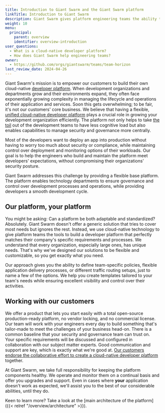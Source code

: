 ```yaml
---
title: Introduction to Giant Swarm and the Giant Swarm platform
linkTitle: Introduction to Giant Swarm
description: Giant Swarm gives platform engineering teams the ability to build cloud-native developer platforms and operate them without much hassle.
weight: 10
menu:
  principal:
    parent: overview
    identifier: overview-introduction
user_questions:
  - What is a cloud-native developer platform?
  - How does Giant Swarm help engineering teams?
owner:
  - https://github.com/orgs/giantswarm/teams/team-horizon
last_review_date: 2024-04-26
---
```


Giant Swarm's mission is to empower our customers to build their own cloud-native [developer platform](https://tag-app-delivery.cncf.io/whitepapers/platforms/#what-is-a-platform). When development organizations and departments grow and their environments expand, they often face exponentially growing complexity in managing the lifecycle and operations of their application and services. Soon this gets overwhelming; to be fair, it's not our customers' core business. We believe that having a flexible, [unified cloud-native developer platform](https://tag-app-delivery.cncf.io/whitepapers/platforms/#why-platforms) plays a crucial role in growing your development organization efficiently. The platform not only helps to take [the toil](https://sre.google/sre-book/eliminating-toil/) out of the development teams to have less cognitive load but also enables capabilities to manage security and governance more centrally.

Most of the developers want to deploy an app into production without having to worry too much about security or compliance, while maintaining control over deployment and monitoring options of their workloads. Our goal is to help the engineers who build and maintain the platform meet developers' expectations, without compromising their organizations' security posture.

Giant Swarm addresses this challenge by providing a flexible base platform. The platform enables technology departments to ensure governance and control over development processes and operations, while providing developers a smooth development cycle.

## Our platform, your platform

You might be asking: Can a platform be both adaptable and standardized? Absolutely. Giant Swarm doesn't offer a generic solution that tries to cover most needs but ignores the rest. Instead, we use cloud-native technology to give platform teams the tools to build a developer platform that perfectly matches their company's specific requirements and processes. We understand that every organization, especially large ones, has unique needs. That's why we've designed our solutions to be flexible and customizable, so you get exactly what you need.

Our approach gives you the ability to define team-specific policies, flexible application delivery processes, or different traffic routing setups, just to name a few of the options. We help you create templates tailored to your team's needs while ensuring excellent visibility and control over their activities.

## Working with our customers

We offer a product that lets you start easily with a total open-source production-ready platform, no vendor locking, and no commercial license. Our team will work with your engineers every day to build something that's tailor-made to meet the challenges of your business head-on. There is a common baseline that your security and governance team can trust on. Your specific requirements will be discussed and configured in collaboration with our subject matter experts. Good communication and support are key, which is exactly what we're good at. [Our customers endorse the collaborative effort to create a cloud-native developer platform](https://www.giantswarm.io/customers) together.

At Giant Swarm, we take full responsibility for keeping the platform components healthy. We operate and monitor them on a continual basis and offer you upgrades and support. Even in cases where **your** application doesn't work as expected, we'll assist you to the best of our considerable abilities, until they do.

Keen to learn more? Take a look at the [main architecture of the platform]({{< relref "/overview/architecture" >}}).
